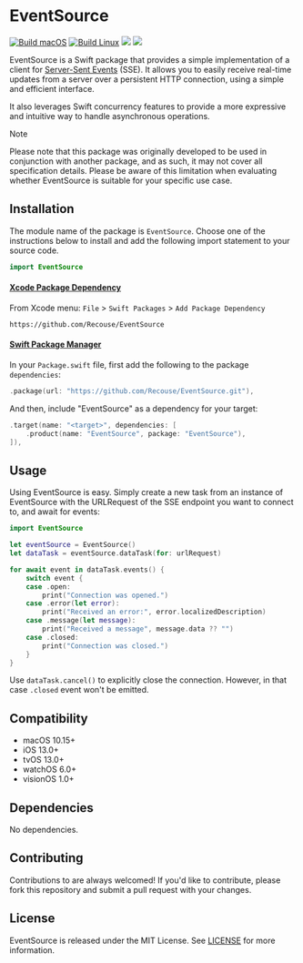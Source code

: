 # EventSource

[![Build macOS](https://github.com/Recouse/EventSource/actions/workflows/macos.yml/badge.svg)](https://github.com/Recouse/EventSource/actions/workflows/macos.yml)
[![Build Linux](https://github.com/Recouse/EventSource/actions/workflows/linux.yml/badge.svg)](https://github.com/Recouse/EventSource/actions/workflows/linux.yml)
[![](https://img.shields.io/endpoint?url=https%3A%2F%2Fswiftpackageindex.com%2Fapi%2Fpackages%2FRecouse%2FEventSource%2Fbadge%3Ftype%3Dplatforms)](https://swiftpackageindex.com/Recouse/EventSource)
[![](https://img.shields.io/endpoint?url=https%3A%2F%2Fswiftpackageindex.com%2Fapi%2Fpackages%2FRecouse%2FEventSource%2Fbadge%3Ftype%3Dswift-versions)](https://swiftpackageindex.com/Recouse/EventSource)

EventSource is a Swift package that provides a simple implementation of a client for [Server-Sent 
Events](https://html.spec.whatwg.org/multipage/server-sent-events.html) (SSE). It allows you to easily 
receive real-time updates from a server over a persistent HTTP connection, using a simple and efficient 
interface.

It also leverages Swift concurrency features to provide a more expressive and intuitive way to handle asynchronous operations.

> [!Note]
> Please note that this package was originally developed to be used in conjunction with another package, 
and as such, it may not cover all specification details. Please be aware of this limitation when 
evaluating whether EventSource is suitable for your specific use case.

## Installation

The module name of the package is `EventSource`. Choose one of the instructions below to install and add 
the following import statement to your source code.

```swift
import EventSource
```

#### [Xcode Package Dependency](https://developer.apple.com/documentation/xcode/adding_package_dependencies_to_your_app)

From Xcode menu: `File` > `Swift Packages` > `Add Package Dependency`

```text
https://github.com/Recouse/EventSource
```

#### [Swift Package Manager](https://www.swift.org/package-manager)

In your `Package.swift` file, first add the following to the package `dependencies`:

```swift
.package(url: "https://github.com/Recouse/EventSource.git"),
```

And then, include "EventSource" as a dependency for your target:

```swift
.target(name: "<target>", dependencies: [
    .product(name: "EventSource", package: "EventSource"),
]),
```

## Usage

Using EventSource is easy. Simply create a new task from an instance of EventSource with the URLRequest of the SSE endpoint you want to connect to, and await for events:
```swift
import EventSource

let eventSource = EventSource()
let dataTask = eventSource.dataTask(for: urlRequest)

for await event in dataTask.events() {
    switch event {
    case .open:
        print("Connection was opened.")
    case .error(let error):
        print("Received an error:", error.localizedDescription)
    case .message(let message):
        print("Received a message", message.data ?? "")
    case .closed:
        print("Connection was closed.")
    }
}
```

Use `dataTask.cancel()` to explicitly close the connection. However, in that case `.closed` event won't be emitted.

## Compatibility

* macOS 10.15+
* iOS 13.0+
* tvOS 13.0+
* watchOS 6.0+
* visionOS 1.0+

## Dependencies

No dependencies.

## Contributing

Contributions to are always welcomed! If you'd like to contribute, please fork this repository and 
submit a pull request with your changes.

## License

EventSource is released under the MIT License. See [LICENSE](LICENSE) for more information.

